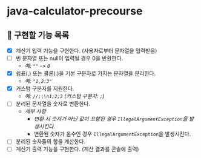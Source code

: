 # java-calculator-precourse

## 🎯 구현할 기능 목록

- [X]  계산기 입력 기능을 구현한다. (사용자로부터 문자열을 입력받음)
- [ ]  빈 문자열 또는 null이 입력될 경우 0을 반환한다.
    - *예: `""` -> `0`*
- [X]  쉼표(,) 또는 콜론(:)을 기본 구분자로 가지는 문자열을 분리한다.
    - *예: `"1,2:3"`*
- [X]  커스텀 구분자를 지원한다.
    - *예: `//;\\n1;2;3` (커스텀 구분자: `;`)*
- [ ]  분리된 문자열을 숫자로 변환한다.
    - *세부 사항*
        - *변환 시 숫자가 아닌 값이 포함된 경우 `IllegalArgumentException`을 발생시킨다.*
        - 변환된 숫자가 음수인 경우 `IllegalArgumentException`을 발생시킨다.
- [ ]  분리된 숫자들의 합을 계산한다.
- [ ]  계산기 출력 기능을 구현한다. (계산 결과를 콘솔에 출력)
